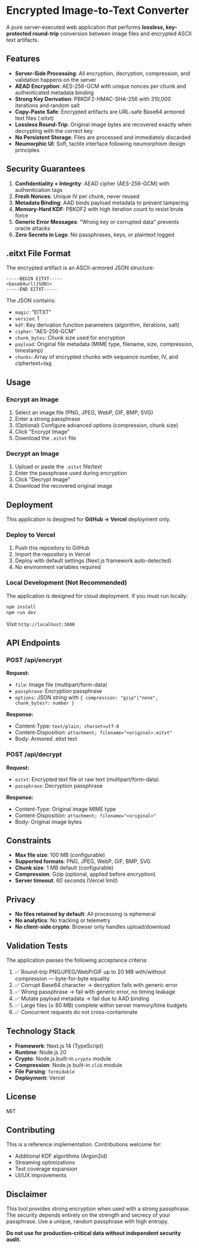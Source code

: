 # Encrypted Image-to-Text Converter

A pure server-executed web application that performs **lossless, key-protected round-trip** conversion between image files and encrypted ASCII text artifacts.

## Features

- **Server-Side Processing**: All encryption, decryption, compression, and validation happens on the server
- **AEAD Encryption**: AES-256-GCM with unique nonces per chunk and authenticated metadata binding
- **Strong Key Derivation**: PBKDF2-HMAC-SHA-256 with 310,000 iterations and random salt
- **Copy-Paste Safe**: Encrypted artifacts are URL-safe Base64 armored text files (.eitxt)
- **Lossless Round-Trip**: Original image bytes are recovered exactly when decrypting with the correct key
- **No Persistent Storage**: Files are processed and immediately discarded
- **Neumorphic UI**: Soft, tactile interface following neumorphism design principles

## Security Guarantees

1. **Confidentiality + Integrity**: AEAD cipher (AES-256-GCM) with authentication tags
2. **Fresh Nonces**: Unique IV per chunk, never reused
3. **Metadata Binding**: AAD binds payload metadata to prevent tampering
4. **Memory-Hard KDF**: PBKDF2 with high iteration count to resist brute force
5. **Generic Error Messages**: "Wrong key or corrupted data" prevents oracle attacks
6. **Zero Secrets in Logs**: No passphrases, keys, or plaintext logged

## .eitxt File Format

The encrypted artifact is an ASCII-armored JSON structure:

```
-----BEGIN EITXT-----
<base64url(JSON)>
-----END EITXT-----
```

The JSON contains:
- `magic`: "EITXT"
- `version`: 1
- `kdf`: Key derivation function parameters (algorithm, iterations, salt)
- `cipher`: "AES-256-GCM"
- `chunk_bytes`: Chunk size used for encryption
- `payload`: Original file metadata (MIME type, filename, size, compression, timestamp)
- `chunks`: Array of encrypted chunks with sequence number, IV, and ciphertext+tag

## Usage

### Encrypt an Image

1. Select an image file (PNG, JPEG, WebP, GIF, BMP, SVG)
2. Enter a strong passphrase
3. (Optional) Configure advanced options (compression, chunk size)
4. Click "Encrypt Image"
5. Download the `.eitxt` file

### Decrypt an Image

1. Upload or paste the `.eitxt` file/text
2. Enter the passphrase used during encryption
3. Click "Decrypt Image"
4. Download the recovered original image

## Deployment

This application is designed for **GitHub → Vercel** deployment only.

### Deploy to Vercel

1. Push this repository to GitHub
2. Import the repository in Vercel
3. Deploy with default settings (Next.js framework auto-detected)
4. No environment variables required

### Local Development (Not Recommended)

The application is designed for cloud deployment. If you must run locally:

```bash
npm install
npm run dev
```

Visit `http://localhost:3000`

## API Endpoints

### POST /api/encrypt

**Request:**
- `file`: Image file (multipart/form-data)
- `passphrase`: Encryption passphrase
- `options`: JSON string with `{ compression: "gzip"|"none", chunk_bytes?: number }`

**Response:**
- Content-Type: `text/plain; charset=utf-8`
- Content-Disposition: `attachment; filename="<original>.eitxt"`
- Body: Armored .eitxt text

### POST /api/decrypt

**Request:**
- `eitxt`: Encrypted text file or raw text (multipart/form-data)
- `passphrase`: Decryption passphrase

**Response:**
- Content-Type: Original image MIME type
- Content-Disposition: `attachment; filename="<original>"`
- Body: Original image bytes

## Constraints

- **Max file size**: 100 MB (configurable)
- **Supported formats**: PNG, JPEG, WebP, GIF, BMP, SVG
- **Chunk size**: 1 MB default (configurable)
- **Compression**: Gzip (optional, applied before encryption)
- **Server timeout**: 60 seconds (Vercel limit)

## Privacy

- **No files retained by default**: All processing is ephemeral
- **No analytics**: No tracking or telemetry
- **No client-side crypto**: Browser only handles upload/download

## Validation Tests

The application passes the following acceptance criteria:

1. ✅ Round-trip PNG/JPEG/WebP/GIF up to 20 MB with/without compression — byte-for-byte equality
2. ✅ Corrupt Base64 character → decryption fails with generic error
3. ✅ Wrong passphrase → fail with generic error, no timing leakage
4. ✅ Mutate payload metadata → fail due to AAD binding
5. ✅ Large files (≥ 80 MB) complete within server memory/time budgets
6. ✅ Concurrent requests do not cross-contaminate

## Technology Stack

- **Framework**: Next.js 14 (TypeScript)
- **Runtime**: Node.js 20
- **Crypto**: Node.js built-in `crypto` module
- **Compression**: Node.js built-in `zlib` module
- **File Parsing**: `formidable`
- **Deployment**: Vercel

## License

MIT

## Contributing

This is a reference implementation. Contributions welcome for:
- Additional KDF algorithms (Argon2id)
- Streaming optimizations
- Test coverage expansion
- UI/UX improvements

## Disclaimer

This tool provides strong encryption when used with a strong passphrase. The security depends entirely on the strength and secrecy of your passphrase. Use a unique, random passphrase with high entropy.

**Do not use for production-critical data without independent security audit.**
